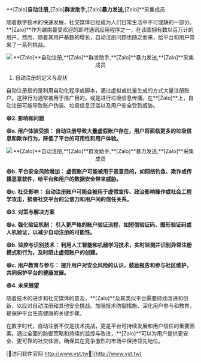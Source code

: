 **[Zalo]**自动注册,**[Zalo]**群发助手,**[Zalo]**暴力发送,**[Zalo]**采集成员

随着数字技术的快速发展，社交媒体已经成为人们日常生活中不可或缺的一部分。**[Zalo]**作为越南最受欢迎的即时通讯应用程序之一，在该国拥有数以百万计的用户。然而，随着其用户基数的增长，自动注册问题也随之而来，给平台和用户带来了一系列挑战。

 <center><img src="https://vst.tw/MP4/tuiguang/png/6.png" alt="**[Zalo]**自动注册,**[Zalo]**群发助手,**[Zalo]**暴力发送,**[Zalo]**采集成员"></center>

1. 自动注册的定义与现状

自动注册指的是利用自动化程序或脚本，通过虚拟或批量生成的方式大量注册账户。这种行为通常被用于推广目的，或是进行垃圾信息传播。在**[Zalo]**上，自动注册可能导致账户伪装、垃圾信息泛滥以及用户安全受到威胁。

**😄2. 影响和问题**

**😄a. 用户体验受损： 自动注册导致大量虚假账户存在，用户将面临更多的垃圾信息和欺诈行为，降低了平台的可用性和用户体验。**

 <center><img src="https://vst.tw/MP4/tuiguang/png/5.png" alt="**[Zalo]**自动注册,**[Zalo]**群发助手,**[Zalo]**暴力发送,**[Zalo]**采集成员"></center>

**😄b. 平台安全风险增加： 虚假账户可能被用于恶意目的，如网络钓鱼、欺诈或传播恶意软件，给平台和用户的数据安全带来威胁。**

**😄c. 社交影响： 自动注册账户可能会被用于虚假宣传、政治影响操作或社会工程学攻击，损害社交平台的公信力和用户间的信任关系。**

**😄3. 对策与解决方案**

**😄a. 强化验证机制： 引入更严格的账户验证流程，如短信验证码、图形验证码或人机验证，以减少自动注册的可能性。**

**😄b. 监控与识别技术： 利用人工智能和机器学习技术，实时监测并识别异常注册模式和行为，及时阻止虚假账户的创建。**

**😄c. 用户教育与参与： 提升用户对安全风险的认识，鼓励报告和参与社区维护，共同保护平台的健康发展。**

**😄4. 未来展望**

随着技术的进步和社交媒体的普及，**[Zalo]**及其类似平台需要持续改进和创新，以应对自动注册和其他安全挑战。加强技术防御措施、深化用户参与和教育，是保护平台生态健康的关键步骤。

在数字时代，自动注册不仅是技术挑战，更是平台可持续发展和用户信任的重要因素。通过全面的防御策略和持续的监控与改进，**[Zalo]**可以为用户提供更安全、更可靠的社交体验，确保其在竞争激烈的市场中保持领先地位。


[👻访问软件官网 http://www.vst.tw👻](http://www.vst.tw)
